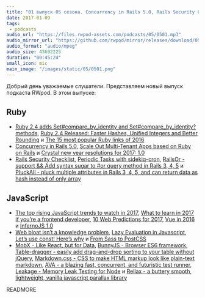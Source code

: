 ```yaml
---
title: "01 выпуск 05 сезона. Concurrency in Rails 5.0, Rails Security Checklist, 10 Web Predictions for 2017, MobX, BunnyJS, Leakage и прочее"
date: 2017-01-09
tags:
 - podcasts
audio_url: "https://files.rwpod-assets.com/podcasts/05/0501.mp3"
audio_mirror_url: "https://github.com/rwpod/mirror/releases/download/05.01/0501.mp3"
audio_format: "audio/mpeg"
audio_size: 43692225
duration: "00:45:24"
small_icon: mic
main_image: "/images/static/05/0501.png"
---
```


Добрый день уважаемые слушатели. Представляем новый выпуск подкаста RWpod. В этом выпуске:

## Ruby

 - [Ruby 2.4 adds Set#compare_by_identity and Set#compare_by_identity? methods](http://blog.bigbinary.com/2016/12/29/ruby-2-4-adds-compare-by-identity-functionality-for-sets.html), [Ruby 2.4 Released: Faster Hashes, Unified Integers and Better Rounding](https://blog.heroku.com/ruby-2-4-features-hashes-integers-rounding) и [The 15 most popular Ruby links of 2016](https://medium.com/statuscode/the-15-most-popular-ruby-links-of-2016-ff3cf06d5b80)
 - [Concurrency in Rails 5.0](https://bibwild.wordpress.com/2016/12/29/concurrency-in-rails-5-0/), [Scale Out Multi-Tenant Apps based on Ruby on Rails](https://www.citusdata.com/blog/2017/01/05/easily-scale-out-multi-tenant-apps/) и [Crystal new year resolutions for 2017: 1.0](https://crystal-lang.org/2016/12/29/crystal-new-year-resolutions-for-2017-1-0.html)
 - [Rails Security Checklist](https://github.com/eliotsykes/rails-security-checklist), [Periodic Tasks with sidekiq-cron](https://www.driftingruby.com/episodes/periodic-tasks-with-sidekiq-cron), [RailsOr - support && Add syntax sugar to #or query method in Rails 3, 4, 5](https://github.com/khiav223577/rails_or) и [PluckAll - pluck multiple attributes in Rails 3, 4, 5, and can return data as hash instead of only array](https://github.com/khiav223577/pluck_all)

## JavaScript

 - [The top rising JavaScript trends to watch in 2017](https://medium.com/commit-push/the-top-rising-javascript-trends-to-watch-in-2017-86d8e87db3b3), [What to learn in 2017 if you’re a frontend developer](https://medium.com/@sapegin/what-to-learn-in-2017-if-youre-a-frontend-developer-b6cfef46effd), [10 Web Predictions for 2017](https://www.sitepoint.com/10-web-predictions-for-2017/), [Vue in 2016](https://medium.com/the-vue-point/vue-in-2016-8df71d98bfb3) и [InfernoJS 1.0](https://infernojs.org/)
 - [Web bloat isn’t a knowledge problem](https://hackernoon.com/web-bloat-isnt-a-knowledge-problem-46e561031663), [Lazy Evaluation in Javascript](https://hackernoon.com/lazy-evaluation-in-javascript-84f7072631b7), [Let’s use const! Here’s why](https://ponyfoo.com/articles/var-let-const) и [From Sass to PostCSS](https://tylergaw.com/articles/sass-to-postcss)
 - [MobX - Like React, but for Data](http://danielearwicker.github.io/MobX_Like_React_but_for_Data.html), [BunnyJS - Browser ES6 framework](https://bunnyjs.com/), [Table-dragger - easily add drag-and-drop sorting to your table without jQuery](https://sindu12jun.github.io/table-dragger/), [Markdown.css - CSS to make HTML markup look like plain-text markdown](http://mrcoles.com/demo/markdown-css/), [AVA - a blazing fast, concurrent, and futuristic test runner](https://github.com/avajs/ava), [Leakage - Memory Leak Testing for Node](https://github.com/andywer/leakage) и [Rellax - a buttery smooth, lightweight, vanilla javascript parallax library](https://dixonandmoe.com/rellax/)


READMORE
